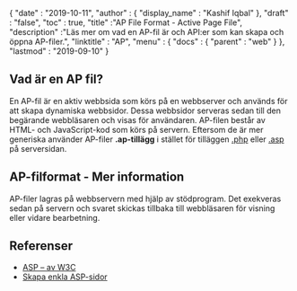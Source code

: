 {
  "date" : "2019-10-11",
  "author" : {
    "display_name" : "Kashif Iqbal"
},
  "draft" : "false",
  "toc" : true,
  "title" :"AP File Format - Active Page File",
  "description" :"Läs mer om vad en AP-fil är och API:er som kan skapa och öppna AP-filer.",
  "linktitle" : "AP",
  "menu" : {
    "docs" : {
      "parent" : "web"
}
},
  "lastmod" : "2019-09-10"
}

## Vad är en AP fil?

En AP-fil är en aktiv webbsida som körs på en webbserver och används för att skapa dynamiska webbsidor. Dessa webbsidor serveras sedan till den begärande webbläsaren och visas för användaren. AP-filen består av HTML- och JavaScript-kod som körs på servern. Eftersom de är mer generiska använder AP-filer **.ap-tillägg** i stället för tilläggen [.php](/sv/programming/php/) eller [.asp](/sv/web/asp/) på serversidan.

## AP-filformat - Mer information

AP-filer lagras på webbservern med hjälp av stödprogram. Det exekveras sedan på servern och svaret skickas tillbaka till webbläsaren för visning eller vidare bearbetning.

## Referenser

* [ASP – av W3C](https://www.w3schools.com/asp/default.asp)
* [Skapa enkla ASP-sidor](https://learn.microsoft.com/en-us/previous-versions/iis/6.0-sdk/ms524741(v=vs.90))

